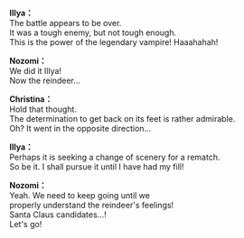# 

  
**Illya：**  
The battle appears to be over.  
It was a tough enemy, but not tough enough.  
This is the power of the legendary vampire! Haaahahah!  
  
**Nozomi：**  
We did it Illya!  
Now the reindeer...  
  
**Christina：**  
Hold that thought.  
The determination to get back on its feet is rather admirable.  
Oh? It went in the opposite direction...  
  
**Illya：**  
Perhaps it is seeking a change of scenery for a rematch.  
So be it. I shall pursue it until I have had my fill!  
  
**Nozomi：**  
Yeah. We need to keep going until we  
properly understand the reindeer's feelings!  
Santa Claus candidates...!  
Let's go!  
